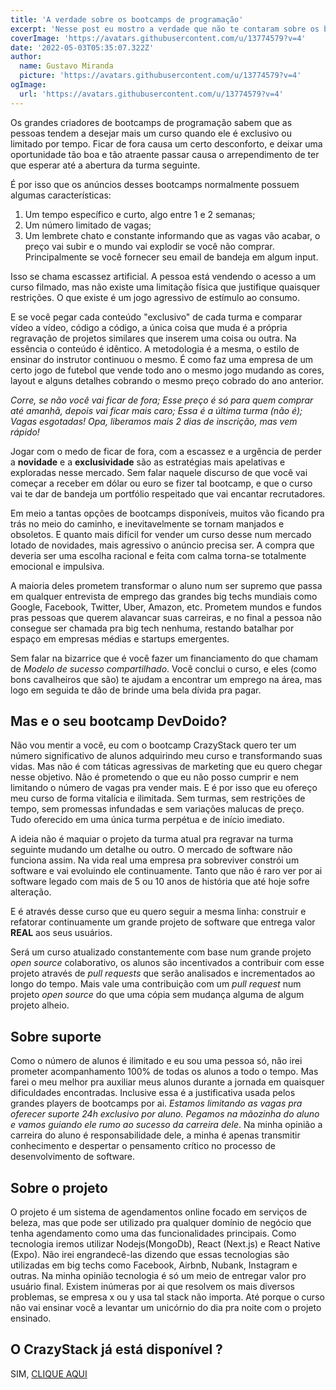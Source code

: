 ```yaml
---
title: 'A verdade sobre os bootcamps de programação'
excerpt: 'Nesse post eu mostro a verdade que não te contaram sobre os bootcamps de programação que existem por aí. E suas técnicas agressivas de Marketing Digital.'
coverImage: 'https://avatars.githubusercontent.com/u/13774579?v=4'
date: '2022-05-03T05:35:07.322Z'
author:
  name: Gustavo Miranda
  picture: 'https://avatars.githubusercontent.com/u/13774579?v=4'
ogImage:
  url: 'https://avatars.githubusercontent.com/u/13774579?v=4'
---
```



Os grandes criadores de bootcamps de programação sabem que as pessoas tendem a desejar mais um curso quando ele é exclusivo ou limitado por tempo. Ficar de fora causa um certo desconforto, e deixar uma oportunidade tão boa e tão atraente passar causa o arrependimento de ter que esperar até a abertura da turma seguinte.

É por isso que os anúncios desses bootcamps normalmente possuem algumas características:
1. Um tempo específico e curto, algo entre 1 e 2 semanas;
2. Um número limitado de vagas;
3. Um lembrete chato e constante informando que as vagas vão acabar, o preço vai subir e o mundo vai explodir se você não comprar. Principalmente se você fornecer seu email de bandeja em algum input.

Isso se chama escassez artificial. A pessoa está vendendo o acesso a um curso filmado, mas não existe uma limitação física que justifique quaisquer restrições. O que existe é um jogo agressivo de estímulo ao consumo.

E se você pegar cada conteúdo "exclusivo" de cada turma e comparar vídeo a vídeo, código a código, a única coisa que muda é a própria regravação de projetos similares que inserem uma coisa ou outra. Na essência o conteúdo é idêntico. A metodologia é a mesma, o estilo de ensinar do instrutor continuou o mesmo. É como faz uma empresa de um certo jogo de futebol que vende todo ano o mesmo jogo mudando as cores, layout e alguns detalhes cobrando o mesmo preço cobrado do ano anterior.

*Corre, se não você vai ficar de fora;  Esse preço é só para quem comprar até amanhã, depois vai ficar mais caro;  Essa é a última turma (não é); Vagas esgotadas! Opa, liberamos mais 2 dias de inscrição, mas vem rápido!*

Jogar com o medo de ficar de fora, com a escassez e a urgência de perder a **novidade** e a **exclusividade** são as estratégias mais apelativas e exploradas nesse mercado. Sem falar naquele discurso de que você vai começar a receber em dólar ou euro se fizer tal bootcamp, e que o curso vai te dar de bandeja um portfólio respeitado que vai encantar recrutadores.

Em meio a tantas opções de bootcamps disponíveis, muitos vão ficando pra trás no meio do caminho, e inevitavelmente se tornam manjados e obsoletos. E quanto mais difícil for vender um curso desse num mercado lotado de novidades, mais agressivo o anúncio precisa ser. A compra que deveria ser uma escolha racional e feita com calma torna-se totalmente emocional e impulsiva.

A maioria deles prometem transformar o aluno num ser supremo que passa em qualquer entrevista de emprego das grandes big techs mundiais como Google, Facebook, Twitter, Uber, Amazon, etc. Prometem mundos e fundos pras pessoas que querem alavancar suas carreiras, e no final a pessoa não consegue ser chamada pra big tech nenhuma, restando batalhar por espaço em empresas médias e startups emergentes. 

Sem falar na bizarrice que é você fazer um financiamento do que chamam de *Modelo de sucesso compartilhado*. Você conclui o curso, e eles (como bons cavalheiros que são) te ajudam a encontrar um emprego na área, mas logo em seguida te dão de brinde uma bela dívida pra pagar.

## Mas e o seu bootcamp DevDoido?
Não vou mentir a você, eu com o bootcamp CrazyStack quero ter um número significativo de alunos adquirindo meu curso e transformando suas vidas. Mas não é com táticas agressivas de marketing que eu quero chegar nesse objetivo. Não é prometendo o que eu não posso cumprir e nem limitando o número de vagas pra vender mais. E é por isso que eu ofereço meu curso de forma vitalícia e ilimitada. Sem turmas, sem restrições de tempo, sem promessas infundadas e sem variações malucas de preço. Tudo oferecido em uma única turma perpétua e de início imediato.

A ideia não é maquiar o projeto da turma atual pra regravar na turma seguinte mudando um detalhe ou outro. O mercado de software não funciona assim. Na vida real uma empresa pra sobreviver constrói um software e vai evoluindo ele continuamente. Tanto que não é raro ver por ai software legado com mais de 5 ou 10 anos de história que até hoje sofre alteração.

E é através desse curso que eu quero seguir a mesma linha: construir e refatorar continuamente um grande projeto de software que entrega valor **REAL** aos seus usuários.

Será um curso atualizado constantemente com base num grande projeto *open source* colaborativo, os alunos são incentivados a contribuir com esse projeto através de *pull requests* que serão analisados e incrementados ao longo do tempo. Mais vale uma contribuição com um *pull request* num projeto *open source* do que uma cópia sem mudança alguma de algum projeto alheio.

## Sobre suporte
Como o número de alunos é ilimitado e eu sou uma pessoa só, não irei prometer acompanhamento 100% de todas os alunos a todo o tempo. Mas farei o meu melhor pra auxiliar meus alunos durante a jornada em quaisquer dificuldades encontradas. Inclusive essa é a justificativa usada pelos grandes players de bootcamps por ai. *Estamos limitando as vagas pra oferecer suporte 24h exclusivo por aluno.* *Pegamos na mãozinha do aluno e vamos guiando ele rumo ao sucesso da carreira dele*. Na minha opinião a carreira do aluno é responsabilidade dele, a minha é apenas transmitir conhecimento e despertar o pensamento crítico no processo de desenvolvimento de software. 

## Sobre o projeto

O projeto é um sistema de agendamentos online focado em serviços de beleza, mas que pode ser utilizado pra qualquer domínio de negócio que tenha agendamento como uma das funcionalidades principais. Como tecnologia iremos utilizar Nodejs(MongoDb), React (Next.js) e React Native (Expo). Não irei engrandecê-las dizendo que essas tecnologias são utilizadas em big techs como Facebook, Airbnb, Nubank, Instagram e outras. Na minha opinião tecnologia é só um meio de entregar valor pro usuário final. Existem inúmeras por ai que resolvem os mais diversos problemas, se empresa x ou y usa tal stack não importa. Até porque o curso não vai ensinar você a levantar um unicórnio do dia pra noite com o projeto ensinado.

## O CrazyStack já está disponível ?
SIM, [CLIQUE AQUI](https://hotmart.com/pt-br/marketplace/produtos/aprenda-nodejs-e-react-native-do-zero-ao-infinito/P34477060O)